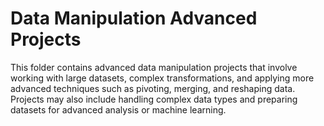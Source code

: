 # Data Manipulation Advanced Projects
This folder contains advanced data manipulation projects that involve working with large datasets, complex transformations, and applying more advanced techniques such as pivoting, merging, and reshaping data. Projects may also include handling complex data types and preparing datasets for advanced analysis or machine learning.

